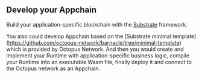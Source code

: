## Develop your Appchain

Build your application-specific blockchain with the [Substrate]((https://github.com/paritytech/substrate/)) framework.

You also could develop Appchain based on the [Substrate minimal template] (https://github.com/octopus-network/barnacle/tree/minimal-template) which is provided by Octopus Network. And then you would create and implement your Runtime with application-specific business logic, compile your Runtime into an executable Wasm file, finally deploy it and connect to the Octopus network as an Appchain.